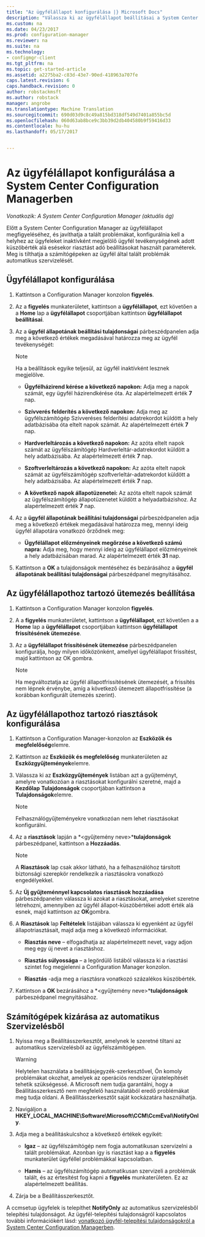 ```yaml
---
title: "Az ügyfélállapot konfigurálása |} Microsoft Docs"
description: "Válassza ki az ügyfélállapot beállításai a System Center Configuration Managerben."
ms.custom: na
ms.date: 04/23/2017
ms.prod: configuration-manager
ms.reviewer: na
ms.suite: na
ms.technology:
- configmgr-client
ms.tgt_pltfrm: na
ms.topic: get-started-article
ms.assetid: a2275ba2-c83d-43e7-90ed-418963a707fe
caps.latest.revision: 6
caps.handback.revision: 0
author: robstackmsft
ms.author: robstack
manager: angrobe
ms.translationtype: Machine Translation
ms.sourcegitcommit: 690d03d9c8c49a815bd318df549d7401a855bc5d
ms.openlocfilehash: 060d63ab8bce9c3bb39d2db404580b9f59416d33
ms.contentlocale: hu-hu
ms.lasthandoff: 05/17/2017


---
```

# <a name="how-to-configure-client-status-in-system-center-configuration-manager"></a>Az ügyfélállapot konfigurálása a System Center Configuration Managerben

*Vonatkozik: A System Center Configuration Manager (aktuális ág)*

Előtt a System Center Configuration Manager az ügyfélállapot megfigyeléséhez, és javíthatja a talált problémákat, konfigurálnia kell a helyhez az ügyfeleket inaktívként megjelölő ügyfél tevékenységének adott küszöbérték alá esésekor riasztást adó beállításokat használt paraméterek. Meg is tilthatja a számítógépeken az ügyfél által talált problémák automatikus szervizelését.  

##  <a name="BKMK_1"></a>Ügyfélállapot konfigurálása  

1.  Kattintson a Configuration Manager konzolon **figyelés**.  

2.  Az a **figyelés** munkaterületet, kattintson a **ügyfélállapot**, ezt követően a a **Home** lap a **ügyfélállapot** csoportjában kattintson **ügyfélállapot beállításai**.  

3.  Az a **ügyfél állapotának beállítási tulajdonságai** párbeszédpanelen adja meg a következő értékek megadásával határozza meg az ügyfél tevékenységét:  

    > [!NOTE]  
    >  Ha a beállítások egyike teljesül, az ügyfél inaktívként lesznek megjelölve.  

    -   **Ügyfélházirend kérése a következő napokon:** Adja meg a napok számát, egy ügyfél házirendkérése óta. Az alapértelmezett érték **7** nap.  

    -   **Szívverés felderítés a következő napokon:** Adja meg az ügyfélszámítógép Szívveréses felderítési adatrekordot küldött a hely adatbázisába óta eltelt napok számát. Az alapértelmezett érték **7** nap.  

    -   **Hardverleltározás a következő napokon:** Az azóta eltelt napok számát az ügyfélszámítógép Hardverleltár-adatrekordot küldött a hely adatbázisába. Az alapértelmezett érték **7** nap.  

    -   **Szoftverleltározás a következő napokon:** Az azóta eltelt napok számát az ügyfélszámítógép szoftverleltár-adatrekordot küldött a hely adatbázisába. Az alapértelmezett érték **7** nap.  

    -   **A következő napok állapotüzenetei:** Az azóta eltelt napok számát az ügyfélszámítógép állapotüzenetet küldött a helyadatbázishoz. Az alapértelmezett érték **7** nap.  

4.  Az a **ügyfél állapotának beállítási tulajdonságai** párbeszédpanelen adja meg a következő értékek megadásával határozza meg, mennyi ideig ügyfél állapotára vonatkozó őrződnek meg:  

    -   **Ügyfélállapot előzményeinek megőrzése a következő számú napra:** Adja meg, hogy mennyi ideig az ügyfélállapot előzményeinek a hely adatbázisában marad. Az alapértelmezett érték **31** nap.  

5.  Kattintson a **OK** a tulajdonságok mentéséhez és bezárásához a **ügyfél állapotának beállítási tulajdonságai** párbeszédpanel megnyitásához.  

##  <a name="BKMK_Schedule"></a>Az ügyfélállapothoz tartozó ütemezés beállítása  

1.  Kattintson a Configuration Manager konzolon **figyelés**.  

2.  A a **figyelés** munkaterületet, kattintson a **ügyfélállapot**, ezt követően a a **Home** lap a **ügyfélállapot** csoportjában kattintson **ügyfélállapot frissítésének ütemezése**.  

3.  Az a **ügyfélállapot frissítésének ütemezése** párbeszédpanelen konfigurálja, hogy milyen időközönként, amellyel ügyfélállapot frissítést, majd kattintson az OK gombra.  

    > [!NOTE]  
    >  Ha megváltoztatja az ügyfél állapotfrissítésének ütemezését, a frissítés nem lépnek érvénybe, amíg a következő ütemezett állapotfrissítése (a korábban konfigurált ütemezés szerint).  

##  <a name="BKMK_2"></a>Az ügyfélállapothoz tartozó riasztások konfigurálása  

1.  Kattintson a Configuration Manager-konzolon az **Eszközök és megfelelőség**elemre.  

2.  Kattintson az **Eszközök és megfelelőség** munkaterületen az **Eszközgyűjtemények**elemre.  

3.  Válassza ki az **Eszközgyűjtemények** listában azt a gyűjteményt, amelyre vonatkozóan a riasztásokat konfigurálni szeretné, majd a **Kezdőlap** **Tulajdonságok** csoportjában kattintson a **Tulajdonságok**elemre.  

    > [!NOTE]  
    >  Felhasználógyűjteményekre vonatkozóan nem lehet riasztásokat konfigurálni.  

4.  Az a **riasztások** lapján a  *&lt;gyűjtemény neve\>***tulajdonságok** párbeszédpanel, kattintson a **Hozzáadás**.  

    > [!NOTE]  
    >  A **Riasztások** lap csak akkor látható, ha a felhasználóhoz társított biztonsági szerepkör rendelkezik a riasztásokra vonatkozó engedélyekkel.  

5.  Az **Új gyűjteménnyel kapcsolatos riasztások hozzáadása** párbeszédpanelen válassza ki azokat a riasztásokat, amelyeket szeretne létrehozni, amennyiben az ügyfél állapot-küszöbértékei adott érték alá esnek, majd kattintson az **OK**gombra.  

6.  A **Riasztások** lap **Feltételek** listájában válassza ki egyenként az ügyfél állapotriasztásait, majd adja meg a következő információkat.  

    -   **Riasztás neve** – elfogadhatja az alapértelmezett nevet, vagy adjon meg egy új nevet a riasztáshoz.  

    -   **Riasztás súlyossága** – a legördülő listából válassza ki a riasztási szintet fog megjelenni a Configuration Manager konzolon.  

    -   **Riasztás** -adja meg a riasztásra vonatkozó százalékos küszöbérték.  

7.  Kattintson a **OK** bezárásához a  *&lt;gyűjtemény neve\>***tulajdonságok** párbeszédpanel megnyitásához.  

##  <a name="BKMK_3"></a>Számítógépek kizárása az automatikus Szervizelésből  

1.  Nyissa meg a Beállításszerkesztőt, amelynek le szeretné tiltani az automatikus szervizelésből az ügyfélszámítógépen.  

    > [!WARNING]  
    >  Helytelen használata a beállításjegyzék-szerkesztővel, Ön komoly problémákat okozhat, amelyek az operációs rendszer újratelepítését tehetik szükségessé. A Microsoft nem tudja garantálni, hogy a Beállításszerkesztő nem megfelelő használatából eredő problémákat meg tudja oldani. A Beállításszerkesztőt saját kockázatára használhatja.  

2.  Navigáljon a **HKEY_LOCAL_MACHINE\Software\Microsoft\CCM\CcmEval\NotifyOnly**.  

3.  Adja meg a beállításkulcshoz a következő értékek egyikét:  

    -   **Igaz** – az ügyfélszámítógép nem fogja automatikusan szervizelni a talált problémákat. Azonban így is riasztást kap a a **figyelés** munkaterület ügyféllel problémákkal kapcsolatban.  

    -   **Hamis** – az ügyfélszámítógép automatikusan szervizeli a problémák talált, és az értesítést fog kapni a **figyelés** munkaterületen. Ez az alapértelmezett beállítás.  

4.  Zárja be a Beállításszerkesztőt.  

 A ccmsetup ügyfelek is telepíthet **NotifyOnly** az automatikus szervizelésből telepítési tulajdonságot. Az ügyfél-telepítési tulajdonságról kapcsolatos további információkért lásd: [vonatkozó ügyfél-telepítési tulajdonságokról a System Center Configuration Managerben](../../../core/clients/deploy/about-client-installation-properties.md).  

